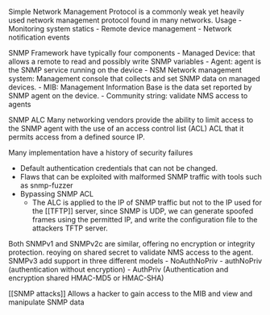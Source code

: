 Simple Network Management Protocol is a commonly weak yet heavily used network management protocol found in many networks. 
Usage
	- Monitoring system statics
	- Remote device management
	- Network notification events 

SNMP Framework have typically four components 
	-	Managed Device:  that allows a remote to read and possibly write SNMP variables
	-	Agent: agent is the SNMP service running on the device
	-	NSM Network management system: Management console that collects and set SNMP data on managed devices.
	-	MIB: Management Information Base is the data set reported by SNMP agent on the device. 
	-	Community string: validate NMS access to agents
	
SNMP ALC
	Many networking vendors provide the ability to limit access to the SNMP agent with the use of an access control list (ACL) 
	ACL that it permits access from a defined source IP. 
	
Many implementation have a history of security failures 
 - Default authentication credentials that can not be changed. 
 - Flaws that can be exploited with malformed SNMP traffic with tools such as snmp-fuzzer
 -  Bypassing SNMP ACL
	 -  The ALC is applied to the IP of SNMP traffic but not to the IP used for the [[TFTP]] server, since SNMP is UDP, we can generate spoofed frames using the permitted IP, and write the configuration file to the attackers TFTP server. 

Both SNMPv1 and SNMPv2c are similar, offering no encryption or integrity protection. 
reoying on shared secret to validate NMS access to the agent. 
SNMPv3 add support in three different models 
	-	NoAuthNoPriv 
	- 	authNoPriv (authentication without encryption)
	-	AuthPriv (Authentication and encryption shared HMAC-MD5 or HMAC-SHA) 
	
[[SNMP attacks]] Allows a hacker to gain access to the MIB and view and manipulate SNMP data
